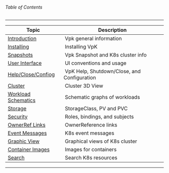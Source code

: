 <topicKey toc/>

###### Table of Contents 

---


| Topic | Description |
|---|---|
| <a href="javascript:docNextTopic('introduction')">Introduction</a> | &nbsp;Vpk general information |
| <a href="javascript:docNextTopic('installing')">Installing</a> | &nbsp;Installing VpK |
| <a href="javascript:docNextTopic('snapshots')">Snapshots</a> | &nbsp;Vpk Snapshot and K8s cluster info |
| <a href="javascript:docNextTopic('ui')">User Interface</a> | &nbsp;UI conventions and usage |
| <a href="javascript:docNextTopic('helpcloseconfig')">Help/Close/Confiog</a> | &nbsp;VpK Help, Shutdown/Close, and Configuration|
| <a href="javascript:docNextTopic('cluster')">Cluster</a> | &nbsp;Cluster 3D View |
| <a href="javascript:docNextTopic('schematics')">Workload Schematics</a> | &nbsp;Schematic graphs of workloads |
| <a href="javascript:docNextTopic('storage')">Storage</a> | &nbsp;StorageClass, PV and PVC |
| <a href="javascript:docNextTopic('security')">Security</a> | &nbsp;Roles, bindings, and subjects |
| <a href="javascript:docNextTopic('ownerref')">OwnerRef Links</a> | &nbsp;OwnerReference links |
| <a href="javascript:docNextTopic('eventmsgs')">Event Messages</a> | &nbsp;K8s event messages |
| <a href="javascript:docNextTopic('graphicview')">Graphic View</a> | &nbsp;Graphical views of K8s cluster |
| <a href="javascript:docNextTopic('containerimages')">Container Images</a> | &nbsp;Images for containers |
| <a href="javascript:docNextTopic('search')">Search</a> | &nbsp;Search K8s resources |

---

